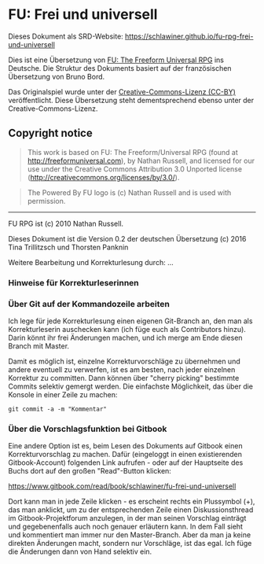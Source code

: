 # FU: Frei und universell

Dieses Dokument als SRD-Website: <https://schlawiner.github.io/fu-rpg-frei-und-universell>

Dies ist eine Übersetzung von [FU: The Freeform Universal RPG](http://freeformuniversal.com) ins Deutsche. Die Struktur des Dokuments basiert auf der französischen Übersetzung von Bruno Bord.

Das Originalspiel wurde unter der [Creative-Commons-Lizenz (CC-BY)](http://creativecommons.org/licenses/by/3.0/) veröffentlicht. Diese Übersetzung steht dementsprechend ebenso unter der Creative-Commons-Lizenz.

## Copyright notice

> This work is based on FU: The Freeform/Universal RPG (found at http://freeformuniversal.com), by Nathan Russell, and licensed for our use under the Creative Commons Attribution 3.0 Unported license (http://creativecommons.org/licenses/by/3.0/).

> The Powered By FU logo is (c) Nathan Russell and is used with permission.

----

FU RPG ist (c) 2010 Nathan Russell.

Dieses Dokument ist die Version 0.2 der deutschen Übersetzung (c) 2016 Tina Trillitzsch und Thorsten Panknin

Weitere Bearbeitung und Korrekturlesung durch: ...

### Hinweise für Korrekturleserinnen

### Über Git auf der Kommandozeile arbeiten
Ich lege für jede Korrekturlesung einen eigenen Git-Branch an, den man als Korrekturleserin auschecken kann (ich füge euch als Contributors hinzu). Darin könnt ihr frei Änderungen machen, und ich merge am Ende diesen Branch mit Master.

Damit es möglich ist, einzelne Korrekturvorschläge zu übernehmen und andere eventuell zu verwerfen, ist es am besten, nach jeder einzelnen Korrektur zu committen. Dann können über "cherry picking" bestimmte Commits selektiv gemergt werden. Die einfachste Möglichkeit, das über die Konsole in einer Zeile zu machen:

    git commit -a -m "Kommentar"

### Über die Vorschlagsfunktion bei Gitbook
Eine andere Option ist es, beim Lesen des Dokuments auf Gitbook einen Korrekturvorschlag zu machen. Dafür (eingeloggt in einen existierenden Gitbook-Account) folgenden Link aufrufen - oder auf der Hauptseite des Buchs dort auf den großen "Read"-Button klicken:  

<https://www.gitbook.com/read/book/schlawiner/fu-frei-und-universell>

Dort kann man in jede Zeile klicken - es erscheint rechts ein Plussymbol (+), das man anklickt, um zu der entsprechenden Zeile einen Diskussionsthread im Gitbook-Projektforum anzulegen, in der man seinen Vorschlag einträgt und gegebenenfalls auch noch genauer erläutern kann.
In dem Fall sieht und kommentiert man immer nur den Master-Branch. Aber da man ja keine direkten Änderungen macht, sondern nur Vorschläge, ist das egal. Ich füge die Änderungen dann von Hand selektiv ein.
